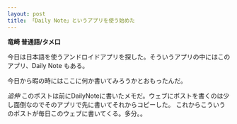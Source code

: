 ```yaml
---
layout: post
title: 「Daily Note」というアプリを使う始めた
---
```

**竜崎
普通語/タメ口**

今日は日本語を使うアンドロイドアプリを探した。そういうアプリの中にはこのアプリ、Daily Note もある。

今日から暇の時にはここに何か書いてみろうかとおもったんだ。


_追伸_
このポストは前にDailyNoteに書いたメモだ。ウェブにポストを書くのは少し面倒なのでそのアプリで先に書いてそれからコピーした。
これからこういうのポストが毎日このウェブに書いてくる。多分。。